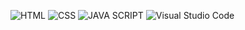 ![HTML](https://img.shields.io/badge/html-E44D26?style=for-the-badge&logo=html5&logoColor=white)
![CSS](https://img.shields.io/badge/css-264DE4?style=for-the-badge&logo=css3&logoColor=white)
![JAVA SCRIPT](https://img.shields.io/badge/JAVAㅤSCRIPT-F0DB4F?style=for-the-badge&logo=javascript&logoColor=grey)
![Visual Studio Code](https://img.shields.io/badge/VisualㅤStudioㅤCode-1B8CD4?style=for-the-badge&logo=visualstudiocode&logoColor=white)
